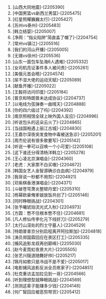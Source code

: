 
1. [山西大同地震]-[2205390]
1. [中国男篮vs新西兰男篮]-[2205475]
1. [红星照耀巍巍太行]-[2205427]
1. [苏州vs泰州]-[2205483]
1. [韩立结婴]-[2205007]
1. [净网：“指尖陷阱”简直盖了帽了]-[2204754]
1. [常州vs镇江]-[2205516]
1. [我们的河山开播]-[2205005]
1. [无锡vs徐州]-[2205536]
1. [山东一面包车坠海6人遇难]-[2205332]
1. [女司机亮证事件多人被问责]-[2205261]
1. [美俄元首会晤]-[2204574]
1. [尿不湿大佬的运动天赋]-[2205089]
1. [献鱼开播]-[2205022]
1. [王毅将访问印度]-[2205184]
1. [普京和特朗普未达成协议]-[2204737]
1. [以电线为弦弹奏一曲晴天]-[2204888]
1. [你的四六级过了吗]-[2204392]
1. [南京照相馆全球上映外国人反应]-[2204996]
1. [听说包头的这朵云火了]-[2204865]
1. [当战国袍遇上丽江古城]-[2204830]
1. [王嘉尔深夜突发食物中毒被送急诊]-[2205201]
1. [周杰伦说有很多歌要写]-[2205142]
1. [听说一拳可以召唤一个小可爱]-[2205108]
1. [这下谁还分得清杨洋韩立]-[2205278]
1. [王心凌北京演唱会]-[2204360]
1. [老虎：大家票不白买嗷]-[2204672]
1. [韩国女艺人金智源确诊白血病]-[2204979]
1. [我哥说一秒都不用剪]-[2204921]
1. [邓紫棋香港演唱会]-[2204371]
1. [斗破苍穹萧炎整顿丹堂]-[2205310]
1. [杨幂欧豪俺爹娘放饭共创了]-[2205146]
1. [同时睁眼挑战]-[2204301]
1. [张予曦琥珀流光式入秋]-[2204973]
1. [方圆：憋不住根本憋不住]-[2204681]
1. [凡人修仙传李化元下线好刀]-[2205279]
1. [太行山深处的烈士守墓人]-[2204529]
1. [特朗普普京分别启程离开阿拉斯加]-[2204818]
1. [演员郑国霖回应在景区打工]-[2205335]
1. [捕风追影龙叔再创巅峰]-[2205030]
1. [赵今麦霓虹夜景大片]-[2205505]
1. [张艺兴隧道随舞好帅]-[2205217]
1. [锦月如歌只是冷战不是不爱]-[2205017]
1. [电影捕风追影反派全员练家子]-[2204851]
1. [杜克重访孟加拉见到一哥]-[2204566]
1. [听到理想型就睁眼挑战]-[2204569]
1. [测测这辈子能赚多少钱]-[2204148]
1. [何广智回应被恶剪带货]-[2205412]